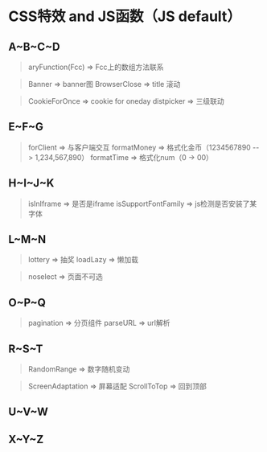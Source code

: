 # CSS特效 and JS函数（JS default）
## A\~B\~C\~D
> aryFunction(Fcc)                 => Fcc上的数组方法联系

> Banner                           => banner图
> BrowserClose                     => title 滚动

> CookieForOnce                    => cookie for oneday
> distpicker                       => 三级联动

## E\~F\~G
> forClient                        => 与客户端交互 
> formatMoney                      => 格式化金币（1234567890 --> 1,234,567,890）
> formatTime                       => 格式化num（0 -> 00）

## H\~I\~J\~K
> isInIframe                       => 是否是iframe
> isSupportFontFamily              => js检测是否安装了某字体

## L\~M\~N
> lottery                          => 抽奖
> loadLazy                         => 懒加载

> noselect                         => 页面不可选

## O\~P\~Q
> pagination                       => 分页组件
> parseURL                         => url解析

## R\~S\~T
> RandomRange                      => 数字随机变动

> ScreenAdaptation                 => 屏幕适配
> ScrollToTop                      => 回到顶部


## U\~V\~W
## X\~Y\~Z